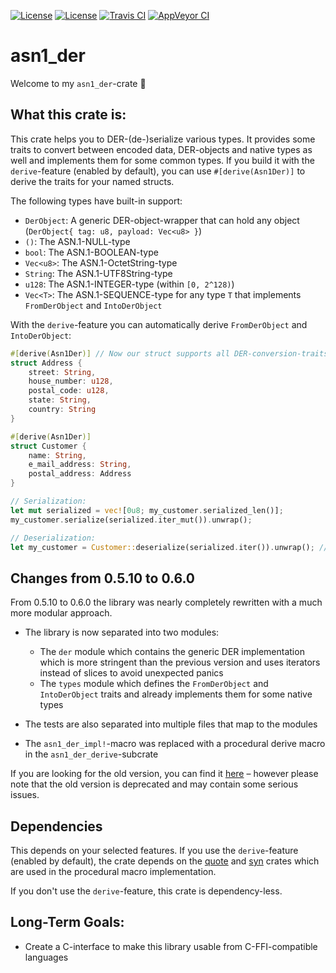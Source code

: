 [![License](https://img.shields.io/badge/License-BSD--2--Clause-blue.svg)](https://opensource.org/licenses/BSD-2-Clause)
[![License](https://img.shields.io/badge/License-MIT-blue.svg)](https://opensource.org/licenses/MIT)
[![Travis CI](https://travis-ci.org/KizzyCode/asn1_der.svg?branch=master)](https://travis-ci.org/KizzyCode/asn1_der)
[![AppVeyor CI](https://ci.appveyor.com/api/projects/status/github/KizzyCode/asn1_der?svg=true)](https://ci.appveyor.com/project/KizzyCode/asn1-der)

asn1_der
========
Welcome to my `asn1_der`-crate 🎉


What this crate is:
-------------------
This crate helps you to DER-(de-)serialize various types. It provides some traits to convert between encoded data,
DER-objects and native types as well and implements them for some common types. If you build it with the
`derive`-feature (enabled by default), you can use `#[derive(Asn1Der)]` to derive the traits for your named structs.

The following types have built-in support:
 - `DerObject`: A generic DER-object-wrapper that can hold any object (`DerObject{ tag: u8, payload: Vec<u8> }`)
 - `()`: The ASN.1-NULL-type
 - `bool`: The ASN.1-BOOLEAN-type
 - `Vec<u8>`: The ASN.1-OctetString-type
 - `String`: The ASN.1-UTF8String-type
 - `u128`: The ASN.1-INTEGER-type (within `[0, 2^128)`)
 - `Vec<T>`: The ASN.1-SEQUENCE-type for any type `T` that implements `FromDerObject` and `IntoDerObject`

With the `derive`-feature you can automatically derive `FromDerObject` and `IntoDerObject`:
```rust
#[derive(Asn1Der)] // Now our struct supports all DER-conversion-traits
struct Address {
	street: String,
	house_number: u128,
	postal_code: u128,
	state: String,
	country: String
}

#[derive(Asn1Der)]
struct Customer {
	name: String,
	e_mail_address: String,
	postal_address: Address
}

// Serialization:
let mut serialized = vec![0u8; my_customer.serialized_len()];
my_customer.serialize(serialized.iter_mut()).unwrap();

// Deserialization:
let my_customer = Customer::deserialize(serialized.iter()).unwrap(); // This returns our customer (if the data is valid)
```


Changes from 0.5.10 to 0.6.0
----------------------------
From 0.5.10 to 0.6.0 the library was nearly completely rewritten with a much more modular approach.

 - The library is now separated into two modules:
   - The `der` module which contains the generic DER implementation which is more stringent than the previous version
     and uses iterators instead of slices to avoid unexpected panics
   - The `types` module which defines the `FromDerObject` and `IntoDerObject` traits and already implements them for
     some native types

 - The tests are also separated into multiple files that map to the modules
 - The `asn1_der_impl!`-macro was replaced with a procedural derive macro in the `asn1_der_derive`-subcrate
 
If you are looking for the old version, you can find it
[here](https://github.com/KizzyCode/asn1_der/tree/0.5.10-Legacy) – however please note that the old version is
deprecated and may contain some serious issues.


Dependencies
------------
This depends on your selected features. If you use the `derive`-feature (enabled by default), the crate depends on the
[quote](https://crates.io/crates/quote) and [syn](https://crates.io/crates/syn) crates which are used in the procedural
macro implementation. 

If you don't use the `derive`-feature, this crate is dependency-less.


Long-Term Goals:
----------------
 - Create a C-interface to make this library usable from C-FFI-compatible languages